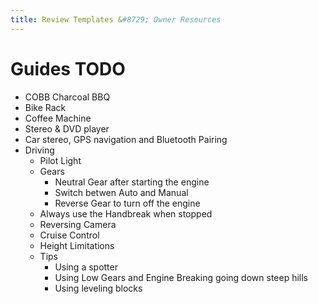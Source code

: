 ```yaml
---
title: Review Templates &#8729; Owner Resources 
---
```


<link href="../../../styles/custom.css" rel="stylesheet" />
<link rel="stylesheet" href="https://cdn.jsdelivr.net/npm/bootstrap@4.6.1/dist/css/bootstrap.min.css" integrity="sha384-zCbKRCUGaJDkqS1kPbPd7TveP5iyJE0EjAuZQTgFLD2ylzuqKfdKlfG/eSrtxUkn" crossorigin="anonymous">

# Guides TODO
- COBB Charcoal BBQ
- Bike Rack
- Coffee Machine
- Stereo & DVD player
- Car stereo, GPS navigation and Bluetooth Pairing
- Driving 
  - Pilot Light
  - Gears 
    - Neutral Gear after starting the engine
    - Switch betwen Auto and Manual
    - Reverse Gear to turn off the engine
  - Always use the Handbreak when stopped
  - Reversing Camera
  - Cruise Control
  - Height Limitations
  - Tips
    - Using a spotter  
    - Using Low Gears and Engine Breaking going down steep hills
    - Using leveling blocks
